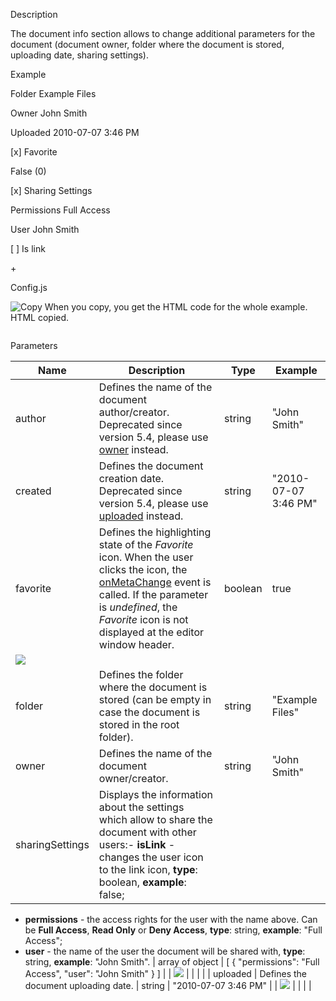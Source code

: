 Description

The document info section allows to change additional parameters for the document (document owner, folder where the document is stored, uploading date, sharing settings).

Example

Folder Example Files

Owner John Smith

Uploaded 2010-07-07 3:46 PM

\[x] Favorite

False (0)

\[x] Sharing Settings

Permissions Full Access

User John Smith

\[ ] Is link

\+

Config.js

![Copy](/assets/images/copy-content.svg) When you copy, you get the HTML code for the whole example. HTML copied.

```
```

Parameters

| Name                                          | Description                                                                                                                                                                                                                                                                                                                                                                                                                                                                                   | Type            | Example                                                     |
| --------------------------------------------- | --------------------------------------------------------------------------------------------------------------------------------------------------------------------------------------------------------------------------------------------------------------------------------------------------------------------------------------------------------------------------------------------------------------------------------------------------------------------------------------------- | --------------- | ----------------------------------------------------------- |
| author                                        | Defines the name of the document author/creator. Deprecated since version 5.4, please use [owner](#owner) instead.                                                                                                                                                                                                                                                                                                                                                                            | string          | "John Smith"                                                |
| created                                       | Defines the document creation date. Deprecated since version 5.4, please use [uploaded](#uploaded) instead.                                                                                                                                                                                                                                                                                                                                                                                   | string          | "2010-07-07 3:46 PM"                                        |
| favorite                                      | Defines the highlighting state of the *Favorite* icon. When the user clicks the icon, the [onMetaChange](/editors/config/events#onMetaChange) event is called. If the parameter is *undefined*, the *Favorite* icon is not displayed at the editor window header.                                                                                                                                                                                                                             | boolean         | true                                                        |
| ![](/assets/images/editor/favorite.png)         |                                                                                                                                                                                                                                                                                                                                                                                                                                                                                               |                 |                                                             |
| folder                                        | Defines the folder where the document is stored (can be empty in case the document is stored in the root folder).                                                                                                                                                                                                                                                                                                                                                                             | string          | "Example Files"                                             |
| owner                                         | Defines the name of the document owner/creator.                                                                                                                                                                                                                                                                                                                                                                                                                                               | string          | "John Smith"                                                |
| sharingSettings                               | Displays the information about the settings which allow to share the document with other users:- **isLink** - changes the user icon to the link icon, **type**: boolean, **example**: false;
- **permissions** - the access rights for the user with the name above. Can be **Full Access**, **Read Only** or **Deny Access**, **type**: string, **example**: "Full Access";
- **user** - the name of the user the document will be shared with, **type**: string, **example**: "John Smith". | array of object | \[ { "permissions": "Full Access", "user": "John Smith" } ] |
| ![](/assets/images/editor/sharing_settings.png) |                                                                                                                                                                                                                                                                                                                                                                                                                                                                                               |                 |                                                             |
| uploaded                                      | Defines the document uploading date.                                                                                                                                                                                                                                                                                                                                                                                                                                                          | string          | "2010-07-07 3:46 PM"                                        |
| ![](/assets/images/editor/info.png)             |                                                                                                                                                                                                                                                                                                                                                                                                                                                                                               |                 |                                                             |
